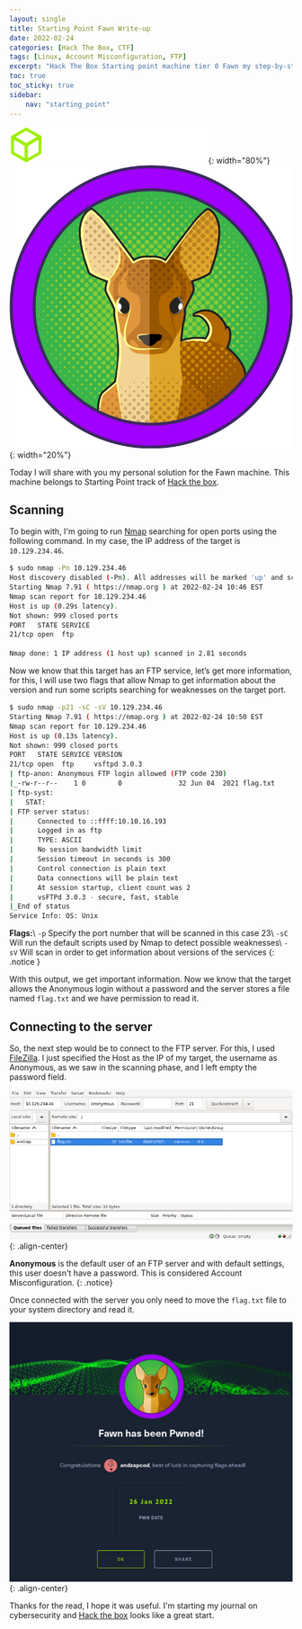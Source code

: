 ```yaml
---
layout: single
title: Starting Point Fawn Write-up
date: 2022-02-24
categories: [Hack The Box, CTF]
tags: [Linux, Account Misconfiguration, FTP]
excerpt: "Hack The Box Starting point machine tier 0 Fawn my step-by-step solution"
toc: true
toc_sticky: true
sidebar:
    nav: "starting_point"
---
```


![logo](/assets/img/htb/logo-htb.svg){: width="80%"}![meow-logo](/assets/img/htb/starting-point/fawn/b64f85071e626e4cc2272d54332e4131.png){: width="20%"}

Today I will share with you my personal solution for the Fawn machine. This machine belongs to Starting Point track of [Hack the box](https://app.hackthebox.com/).

## Scanning

To begin with, I'm going to run [Nmap](https://nmap.org/) searching for open ports using the following command. In my case, the IP address of the target is `10.129.234.46`.

```bash
$ sudo nmap -Pn 10.129.234.46
Host discovery disabled (-Pn). All addresses will be marked 'up' and scan times will be slower.
Starting Nmap 7.91 ( https://nmap.org ) at 2022-02-24 10:46 EST
Nmap scan report for 10.129.234.46
Host is up (0.29s latency).
Not shown: 999 closed ports
PORT   STATE SERVICE
21/tcp open  ftp

Nmap done: 1 IP address (1 host up) scanned in 2.81 seconds
```

Now we know that this target has an FTP service, let’s get more information, for this, I will use two flags that allow  Nmap to get information about the version and run some scripts searching for weaknesses on the target port.

```bash
$ sudo nmap -p21 -sC -sV 10.129.234.46
Starting Nmap 7.91 ( https://nmap.org ) at 2022-02-24 10:50 EST
Nmap scan report for 10.129.234.46
Host is up (0.13s latency).
Not shown: 999 closed ports
PORT   STATE SERVICE VERSION
21/tcp open  ftp     vsftpd 3.0.3
| ftp-anon: Anonymous FTP login allowed (FTP code 230)
|_-rw-r--r--    1 0        0              32 Jun 04  2021 flag.txt
| ftp-syst: 
|   STAT: 
| FTP server status:
|      Connected to ::ffff:10.10.16.193
|      Logged in as ftp
|      TYPE: ASCII
|      No session bandwidth limit
|      Session timeout in seconds is 300
|      Control connection is plain text
|      Data connections will be plain text
|      At session startup, client count was 2
|      vsFTPd 3.0.3 - secure, fast, stable
|_End of status
Service Info: OS: Unix
```

**Flags:**\\
`-p` Specify the port number that will be scanned in this case 23\\
`-sC` Will run the default scripts used by Nmap to detect possible weaknesses\\
`-sV` Will scan in order to get information about versions of the services
{: .notice }

With this output, we get important information. Now we know that the target allows the Anonymous login without a password and the server stores a file named `flag.txt` and we have permission to read it.

## Connecting to the server

So, the next step would be to connect to the FTP server. For this, I used [FileZilla](https://filezilla-project.org/). I just specified the Host as the IP of my target, the username as Anonymous, as we saw in the scanning phase, and I left empty the password field.

![flag](/assets/img/htb/starting-point/fawn/flag.png){: .align-center}

**Anonymous** is the default user of an FTP server and with default settings, this user doesn't have a password. This is considered Account Misconfiguration.
{: .notice}

Once connected with the server you only need to move the `flag.txt` file to your system directory and read it.

![pwned](/assets/img/htb/starting-point/fawn/pwned.jpeg){: .align-center}

Thanks for the read, I hope it was useful. I'm starting my journal on cybersecurity and [Hack the box](https://app.hackthebox.com/) looks like a great start.
